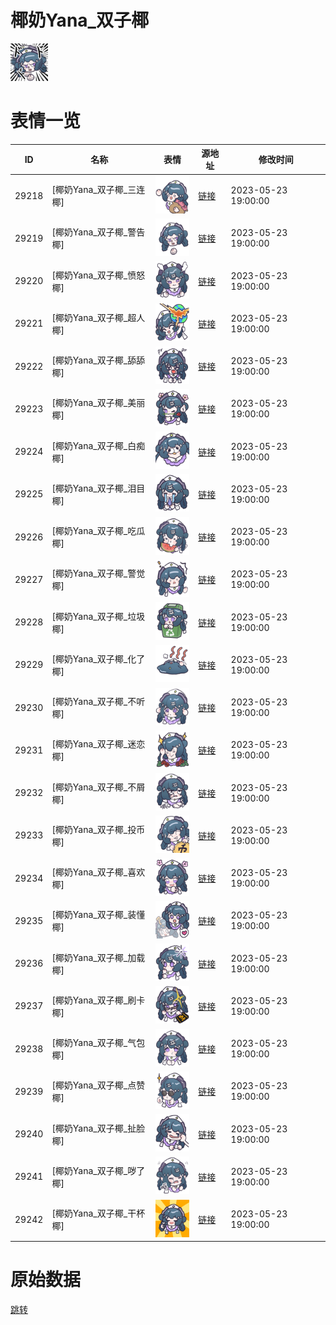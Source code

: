 # 椰奶Yana_双子椰

<img src="./cover.png" height="60" alt="cover" />

# 表情一览

|ID|名称|表情|源地址|修改时间|
|----|----|----|----|----|
|29218|[椰奶Yana_双子椰_三连椰]|<img src="./pic/029218_%5B椰奶Yana_双子椰_三连椰%5D.png" height="60" alt="三连椰"/>|[链接](https://i0.hdslb.com/bfs/garb/4f4b8d3fc49913881ae59ad3e86db8b2ce0d8cbd.png)|2023-05-23 19:00:00|
|29219|[椰奶Yana_双子椰_警告椰]|<img src="./pic/029219_%5B椰奶Yana_双子椰_警告椰%5D.png" height="60" alt="警告椰"/>|[链接](https://i0.hdslb.com/bfs/garb/4b6c019e5e0bfe8e7e62503bcb7ea4e66d70590c.png)|2023-05-23 19:00:00|
|29220|[椰奶Yana_双子椰_愤怒椰]|<img src="./pic/029220_%5B椰奶Yana_双子椰_愤怒椰%5D.png" height="60" alt="愤怒椰"/>|[链接](https://i0.hdslb.com/bfs/garb/2ccd2fcc9d09f77a28a2fa5ce91c87976a5cf1b8.png)|2023-05-23 19:00:00|
|29221|[椰奶Yana_双子椰_超人椰]|<img src="./pic/029221_%5B椰奶Yana_双子椰_超人椰%5D.png" height="60" alt="超人椰"/>|[链接](https://i0.hdslb.com/bfs/garb/5b1fe655de7b34235290569fccefff7201f98d57.png)|2023-05-23 19:00:00|
|29222|[椰奶Yana_双子椰_舔舔椰]|<img src="./pic/029222_%5B椰奶Yana_双子椰_舔舔椰%5D.png" height="60" alt="舔舔椰"/>|[链接](https://i0.hdslb.com/bfs/garb/46536c9705b8c4f6caa8ed76dd89cd7e5fae67ff.png)|2023-05-23 19:00:00|
|29223|[椰奶Yana_双子椰_美丽椰]|<img src="./pic/029223_%5B椰奶Yana_双子椰_美丽椰%5D.png" height="60" alt="美丽椰"/>|[链接](https://i0.hdslb.com/bfs/garb/8072da174d1ccbca151f07268c3a851359005e02.png)|2023-05-23 19:00:00|
|29224|[椰奶Yana_双子椰_白痴椰]|<img src="./pic/029224_%5B椰奶Yana_双子椰_白痴椰%5D.png" height="60" alt="白痴椰"/>|[链接](https://i0.hdslb.com/bfs/garb/39bf3bc450ccf4c7135c9ca1a445728cf3a4fb76.png)|2023-05-23 19:00:00|
|29225|[椰奶Yana_双子椰_泪目椰]|<img src="./pic/029225_%5B椰奶Yana_双子椰_泪目椰%5D.png" height="60" alt="泪目椰"/>|[链接](https://i0.hdslb.com/bfs/garb/b4ae3ca6dc8ecd6933673ba732017362b838acfc.png)|2023-05-23 19:00:00|
|29226|[椰奶Yana_双子椰_吃瓜椰]|<img src="./pic/029226_%5B椰奶Yana_双子椰_吃瓜椰%5D.png" height="60" alt="吃瓜椰"/>|[链接](https://i0.hdslb.com/bfs/garb/5bf932b4360d981aaa29f2841c5abcee4d8e476a.png)|2023-05-23 19:00:00|
|29227|[椰奶Yana_双子椰_警觉椰]|<img src="./pic/029227_%5B椰奶Yana_双子椰_警觉椰%5D.png" height="60" alt="警觉椰"/>|[链接](https://i0.hdslb.com/bfs/garb/f928fb57e54d92e56bbf25bc8dbef3fb199c44cc.png)|2023-05-23 19:00:00|
|29228|[椰奶Yana_双子椰_垃圾椰]|<img src="./pic/029228_%5B椰奶Yana_双子椰_垃圾椰%5D.png" height="60" alt="垃圾椰"/>|[链接](https://i0.hdslb.com/bfs/garb/5a26b47d12cbd05c62062db07dbd0855b9667847.png)|2023-05-23 19:00:00|
|29229|[椰奶Yana_双子椰_化了椰]|<img src="./pic/029229_%5B椰奶Yana_双子椰_化了椰%5D.png" height="60" alt="化了椰"/>|[链接](https://i0.hdslb.com/bfs/garb/3877e223d737d0e9b83c32d0e13c7f592f4c435a.png)|2023-05-23 19:00:00|
|29230|[椰奶Yana_双子椰_不听椰]|<img src="./pic/029230_%5B椰奶Yana_双子椰_不听椰%5D.png" height="60" alt="不听椰"/>|[链接](https://i0.hdslb.com/bfs/garb/39e2293ea488296eebe6255c13a0be6b145003b1.png)|2023-05-23 19:00:00|
|29231|[椰奶Yana_双子椰_迷恋椰]|<img src="./pic/029231_%5B椰奶Yana_双子椰_迷恋椰%5D.png" height="60" alt="迷恋椰"/>|[链接](https://i0.hdslb.com/bfs/garb/3527fc11f2e6d84eb4de9479d26fb441199f6f88.png)|2023-05-23 19:00:00|
|29232|[椰奶Yana_双子椰_不屑椰]|<img src="./pic/029232_%5B椰奶Yana_双子椰_不屑椰%5D.png" height="60" alt="不屑椰"/>|[链接](https://i0.hdslb.com/bfs/garb/4ff40b3e7b7bf39786eb179df66be42980e2bb94.png)|2023-05-23 19:00:00|
|29233|[椰奶Yana_双子椰_投币椰]|<img src="./pic/029233_%5B椰奶Yana_双子椰_投币椰%5D.png" height="60" alt="投币椰"/>|[链接](https://i0.hdslb.com/bfs/garb/47c74b1455497e83919b1341e3af7b7a71ce0352.png)|2023-05-23 19:00:00|
|29234|[椰奶Yana_双子椰_喜欢椰]|<img src="./pic/029234_%5B椰奶Yana_双子椰_喜欢椰%5D.png" height="60" alt="喜欢椰"/>|[链接](https://i0.hdslb.com/bfs/garb/30622be80c6c632be2a5fee3e5017e2a5751b146.png)|2023-05-23 19:00:00|
|29235|[椰奶Yana_双子椰_装懂椰]|<img src="./pic/029235_%5B椰奶Yana_双子椰_装懂椰%5D.png" height="60" alt="装懂椰"/>|[链接](https://i0.hdslb.com/bfs/garb/356c9c6dc12c99afa81955d64c6c7bd502a5b7b0.png)|2023-05-23 19:00:00|
|29236|[椰奶Yana_双子椰_加载椰]|<img src="./pic/029236_%5B椰奶Yana_双子椰_加载椰%5D.png" height="60" alt="加载椰"/>|[链接](https://i0.hdslb.com/bfs/garb/537a5813e3e73f1b7adae6b2b10863e5920cf7c8.png)|2023-05-23 19:00:00|
|29237|[椰奶Yana_双子椰_刷卡椰]|<img src="./pic/029237_%5B椰奶Yana_双子椰_刷卡椰%5D.png" height="60" alt="刷卡椰"/>|[链接](https://i0.hdslb.com/bfs/garb/81b42dcd926f86b438636609019bf034a16afe83.png)|2023-05-23 19:00:00|
|29238|[椰奶Yana_双子椰_气包椰]|<img src="./pic/029238_%5B椰奶Yana_双子椰_气包椰%5D.png" height="60" alt="气包椰"/>|[链接](https://i0.hdslb.com/bfs/garb/e742b05c00b8d5a8bb922cfd48ef1ea788cebfd8.png)|2023-05-23 19:00:00|
|29239|[椰奶Yana_双子椰_点赞椰]|<img src="./pic/029239_%5B椰奶Yana_双子椰_点赞椰%5D.png" height="60" alt="点赞椰"/>|[链接](https://i0.hdslb.com/bfs/garb/9c838dbf18f4e1582f49bb71c4010608bdd1dd44.png)|2023-05-23 19:00:00|
|29240|[椰奶Yana_双子椰_扯脸椰]|<img src="./pic/029240_%5B椰奶Yana_双子椰_扯脸椰%5D.png" height="60" alt="扯脸椰"/>|[链接](https://i0.hdslb.com/bfs/garb/2421bf3f11553627ac16f288849c6ef1c1338098.png)|2023-05-23 19:00:00|
|29241|[椰奶Yana_双子椰_哕了椰]|<img src="./pic/029241_%5B椰奶Yana_双子椰_哕了椰%5D.png" height="60" alt="哕了椰"/>|[链接](https://i0.hdslb.com/bfs/garb/05d630a1fd183f4f2df72a6b0ce171632ec77245.png)|2023-05-23 19:00:00|
|29242|[椰奶Yana_双子椰_干杯椰]|<img src="./pic/029242_%5B椰奶Yana_双子椰_干杯椰%5D.png" height="60" alt="干杯椰"/>|[链接](https://i0.hdslb.com/bfs/garb/50d393374f80258bdb6b3893db0d686af7c16a12.png)|2023-05-23 19:00:00|

# 原始数据

[跳转](./raw.json)


